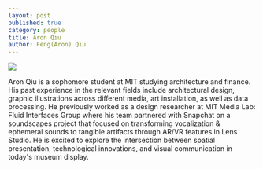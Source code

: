 ```yaml
---
layout: post
published: true
category: people
title: Aron Qiu
author: Feng(Aron) Qiu
---
```

![]({{site.baseurl}}/assets/IMG_6248.JPG)


Aron Qiu is a sophomore student at MIT studying architecture and finance. His past experience in the relevant fields include architectural design, graphic illustrations across different media, art installation, as well as data processing. He previously worked as a design researcher at MIT Media Lab: Fluid Interfaces Group where his team partnered with Snapchat on a soundscapes project that focused on transforming vocalization & ephemeral sounds to tangible artifacts through AR/VR features in Lens Studio. He is excited to explore the intersection between spatial presentation, technological innovations, and visual communication in today's museum display.
